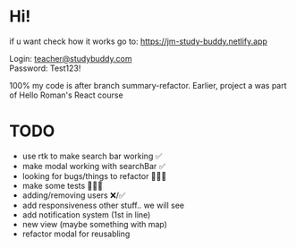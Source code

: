 # Hi!

if u want check how it works go to: https://jm-study-buddy.netlify.app

Login: teacher@studybuddy.com  
Password: Test123!

100% my code is after branch summary-refactor. Earlier, project a was part of Hello Roman's React course

# TODO

- use rtk to make search bar working ✅
- make modal working with searchBar ✅
- looking for bugs/things to refactor 👨🏻‍💻
- make some tests 👨🏻‍💻
- adding/removing users ❌/✅
- add responsiveness
  other stuff.. we will see
- add notification system (1st in line)
- new view (maybe something with map)
- refactor modal for reusabling
